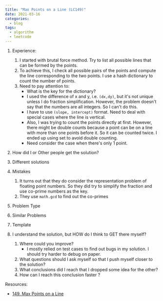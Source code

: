 ```yaml
---
title: "Max Points on a Line (LC149)"
date: 2021-03-16
categories:
  - blog
tags:
  - algorithm
  - leetcode
---
```


1. Experience:
    1. I started with brutal force method. Try to list all possible lines that can be formed by the points.
    2. To achieve this, I check all possible pairs of the points and compute the line corresponding to the two points. I use a hash dictionary to count the number of points.
    3. Need to pay attention to:
        * What is the key for the dictionary?
        * I used the difference of x and y, i.e. `(dx,dy)`, but it's not unique unless I do fraction simplification. However, the problem doesn't say that the numbers are all integers. So I can't do this.
        * I have to use `(slope, intercept)` format. Need to deal with special cases where the line is vertical.
        * Also, I was trying to count the points directly at first. However, there might be double counts because a point can be on a line with more than one points before it. So it can be counted twice. I ended up using set to avoid double counting.
        * Need consider the case when there's only 1 point.


2. How did I or Other people get the solution? 


3. Different solutions


4. Mistakes
    1. It turns out that they do consider the representation problem of floating point numbers. So they did try to simplify the fraction and use co-prime numbers as the key.
    2. They use `math.gcd` to find out the co-primes
5. Problem Type
    
6. Similar Problems


7. Template

8. I understand the solution, but HOW do I think to GET there myself?
    1. Where could you improve?
        * I mostly relied on test cases to find out bugs in my solution. I should try harder to debug on paper.
    2. What questions should I ask myself so that I push myself closer to the solution? 
    3. What conclusions did I reach that I dropped some idea for the other? 
    4. How can I reach this conclusion faster ?
    



Resources:
* [149. Max Points on a Line][LeetCode Link]


[LeetCode Link]: https://leetcode.com/problems/max-points-on-a-line/